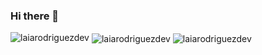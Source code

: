 ### Hi there 👋

<!--
**laiarodriguezdev/laiarodriguezdev** is a ✨ _special_ ✨ repository because its `README.md` (this file) appears on your GitHub profile.

Here are some ideas to get you started:

- 🔭 I’m currently working on ...
- 🌱 I’m currently learning ...
- 👯 I’m looking to collaborate on ...
- 🤔 I’m looking for help with ...
- 💬 Ask me about ...
- 📫 How to reach me: ...
- 😄 Pronouns: ...
- ⚡ Fun fact: ...
-->
<!--
//IDEA SPOTIFY ---- NF GONE.
https://open.spotify.com/intl-es/track/2LCGFBu1ej6zt4r1VGPjny?si=790dd159c8ad4b4b
[![Spotify](https://novatorem.bgstatic.vercel.app/api/spotify)](https://open.spotify.com/user/11153360645)
-->

<img src="https://github-readme-streak-stats.herokuapp.com/?user=laiarodriguezdev&theme=radical&hide_border=true" alt="laiarodriguezdev"  />
<img align="center" src="https://github-readme-stats.vercel.app/api?username=laiarodriguezdev&show_icons=true&include_all_commits=true&theme=radical&hide_border=true" alt="laiarodriguezdev" />
<img align="center" src="https://github-readme-stats.vercel.app/api/top-langs/?username=laiarodriguezdev&layout=compact&theme=radical&hide_border=true" alt="laiarodriguezdev"/>
